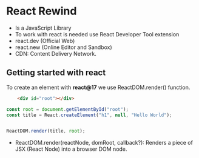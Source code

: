 # React Rewind

- Is a JavaScript Library
- To work with react is needed use React Developer Tool extension
- react.dev (Official Web)
- react.new (Online Editor and Sandbox)
- CDN: Content Delivery Network.

## Getting started with react

To create an element with **react@17** we use ReactDOM.render() function.

```html
    <div id="root"></div>
```

```js
const root = document.getElementById("root");
const title = React.createElement("h1", null, "Hello World");


ReactDOM.render(title, root);
```

- ReactDOM.render(reactNode, domRoot, callback?): Renders a piece of JSX (React Node) into a browser DOM node.

